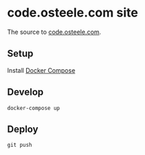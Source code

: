 # code.osteele.com site

The source to [code.osteele.com](http://code.osteele.com).

## Setup

Install [Docker Compose](https://docs.docker.com/compose/install/)

## Develop

    docker-compose up

## Deploy

    git push
